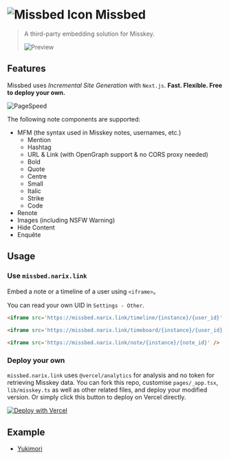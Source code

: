# ![Missbed Icon](https://github.com/NarixHine/missbed/assets/127665924/232af2e8-6851-4c25-9f7f-68fca6aed008) Missbed

> A third-party embedding solution for Misskey.
> 
> ![Preview](https://github.com/NarixHine/missbed/assets/127665924/1935d23f-e348-4b77-acf2-35de8b06706a)

## Features

Missbed uses *Incremental Site Generation* with `Next.js`. **Fast. Flexible. Free to deploy your own.**

![PageSpeed](https://github.com/NarixHine/missbed/assets/127665924/518e01f7-00b6-4e9c-9d91-d72543c6d20d)

The following note components are supported:
- MFM (the syntax used in Misskey notes, usernames, etc.)
  - Mention
  - Hashtag
  - URL & Link (with OpenGraph support & no CORS proxy needed)
  - Bold
  - Quote
  - Centre
  - Small
  - Italic
  - Strike
  - Code
- Renote
- Images (including NSFW Warning)
- Hide Content
- Enquête

## Usage

### Use `missbed.narix.link`

Embed a note or a timeline of a user using `<iframe>`。

You can read your own UID in `Settings - Other`.

```html
<iframe src='https://missbed.narix.link/timeline/{instance}/{user_id}' />

<iframe src='https://missbed.narix.link/timeboard/{instance}/{user_id}' />

<iframe src='https://missbed.narix.link/note/{instance}/{note_id}' />
```

### Deploy your own

`missbed.narix.link` uses `@vercel/analytics` for analysis and no token for retrieving Misskey data. You can fork this repo, customise `pages/_app.tsx`, `lib/misskey.ts` as well as other related files, and deploy your modified version. Or simply click this button to deploy on Vercel directly.

[![Deploy with Vercel](https://vercel.com/button)](https://vercel.com/new/clone?repository-url=https%3A%2F%2Fgithub.com%2FNarixHine%2Fmissbed)

## Example

- [Yukimori](https://yukimori.narix.link/)
